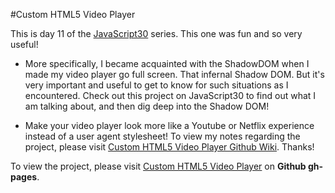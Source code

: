 #Custom HTML5 Video Player

This is day 11 of the [JavaScript30](https://javascript30.com/) series. This one was fun and so very useful!

* More specifically, I became acquainted with the ShadowDOM when I made my video player go full screen. That infernal Shadow DOM. But it's very important and useful to get to know for such situations as I encountered. Check out this project on JavaScript30 to find out what I am talking about, and then dig deep into the Shadow DOM!

* Make your video player look more like a Youtube or Netflix experience instead of a user agent stylesheet! To view my notes regarding the project, please visit [Custom HTML5 Video Player Github Wiki](https://github.com/interglobalmedia/custom-html5-video-player/wiki/Creating-A-Custom-HTML5-Video-Player-And-The-Shadow-DOM). Thanks!

To view the project, please visit [Custom HTML5 Video Player](https://interglobalmedia.github.io/custom-html5-video-player/) on **Github gh-pages**.
